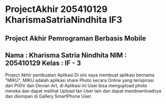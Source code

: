# ProjectAkhir 205410129 KharismaSatriaNindhita IF3
Project Akhir Pemrograman Berbasis Mobile
------------------------------------------
Nama : Kharisma Satria Nindhita
NIM : 205410129
Kelas : IF - 3
------------------------------------------
Project Akhir pembuatan Aplikasi
Di sini saya membuat aplikasi bernama "MIKU", MIKU adalah aplikasi share Photo secara Online yang
terispirasi dari PIXIV dan Devian Art, di Aplikasi ini User bisa mengupload photo mereka dan dapat
melihat Upload tan User lain dan dapat mendownloadnya dan disimpan di Gallery SmartPhone User.
